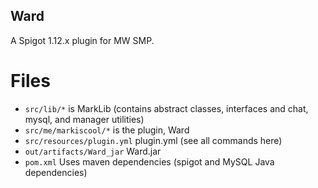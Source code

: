 ## Ward

A Spigot 1.12.x plugin for MW SMP.

# Files

-   `src/lib/*` is MarkLib (contains abstract classes, interfaces and chat, mysql, and manager utilities)
-   `src/me/markiscool/*` is the plugin, Ward
-   `src/resources/plugin.yml` plugin.yml (see all commands here)
-   `out/artifacts/Ward_jar` Ward.jar
-   `pom.xml` Uses maven dependencies (spigot and MySQL Java dependencies)
